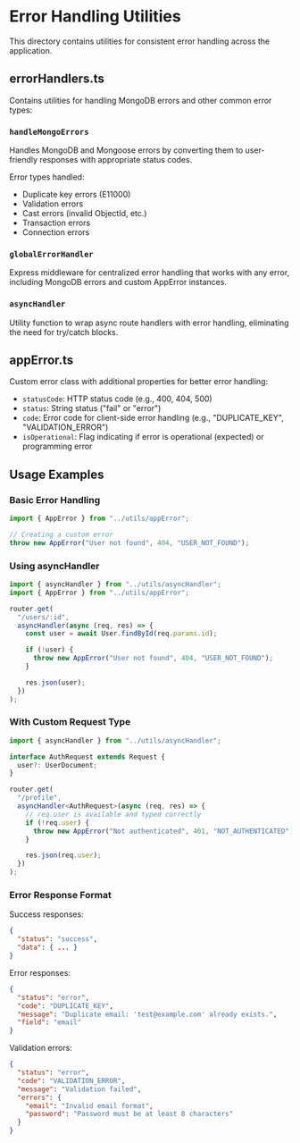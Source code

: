 # Error Handling Utilities

This directory contains utilities for consistent error handling across the application.

## errorHandlers.ts

Contains utilities for handling MongoDB errors and other common error types:

### `handleMongoErrors`

Handles MongoDB and Mongoose errors by converting them to user-friendly responses with appropriate status codes.

Error types handled:

- Duplicate key errors (E11000)
- Validation errors
- Cast errors (invalid ObjectId, etc.)
- Transaction errors
- Connection errors

### `globalErrorHandler`

Express middleware for centralized error handling that works with any error, including MongoDB errors and custom AppError instances.

### `asyncHandler`

Utility function to wrap async route handlers with error handling, eliminating the need for try/catch blocks.

## appError.ts

Custom error class with additional properties for better error handling:

- `statusCode`: HTTP status code (e.g., 400, 404, 500)
- `status`: String status ("fail" or "error")
- `code`: Error code for client-side error handling (e.g., "DUPLICATE_KEY", "VALIDATION_ERROR")
- `isOperational`: Flag indicating if error is operational (expected) or programming error

## Usage Examples

### Basic Error Handling

```typescript
import { AppError } from "../utils/appError";

// Creating a custom error
throw new AppError("User not found", 404, "USER_NOT_FOUND");
```

### Using asyncHandler

```typescript
import { asyncHandler } from "../utils/asyncHandler";
import { AppError } from "../utils/appError";

router.get(
  "/users/:id",
  asyncHandler(async (req, res) => {
    const user = await User.findById(req.params.id);

    if (!user) {
      throw new AppError("User not found", 404, "USER_NOT_FOUND");
    }

    res.json(user);
  })
);
```

### With Custom Request Type

```typescript
import { asyncHandler } from "../utils/asyncHandler";

interface AuthRequest extends Request {
  user?: UserDocument;
}

router.get(
  "/profile",
  asyncHandler<AuthRequest>(async (req, res) => {
    // req.user is available and typed correctly
    if (!req.user) {
      throw new AppError("Not authenticated", 401, "NOT_AUTHENTICATED");
    }

    res.json(req.user);
  })
);
```

### Error Response Format

Success responses:

```json
{
  "status": "success",
  "data": { ... }
}
```

Error responses:

```json
{
  "status": "error",
  "code": "DUPLICATE_KEY",
  "message": "Duplicate email: 'test@example.com' already exists.",
  "field": "email"
}
```

Validation errors:

```json
{
  "status": "error",
  "code": "VALIDATION_ERROR",
  "message": "Validation failed",
  "errors": {
    "email": "Invalid email format",
    "password": "Password must be at least 8 characters"
  }
}
```
